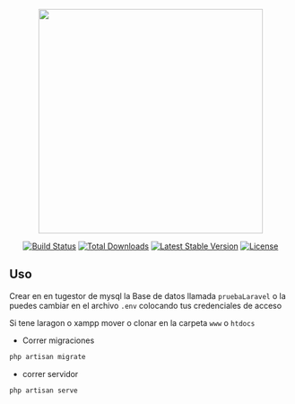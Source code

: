 <p align="center"><img src="https://res.cloudinary.com/dtfbvvkyp/image/upload/v1566331377/laravel-logolockup-cmyk-red.svg" width="400"></p>

<p align="center">
<a href="https://travis-ci.org/laravel/framework"><img src="https://travis-ci.org/laravel/framework.svg" alt="Build Status"></a>
<a href="https://packagist.org/packages/laravel/framework"><img src="https://poser.pugx.org/laravel/framework/d/total.svg" alt="Total Downloads"></a>
<a href="https://packagist.org/packages/laravel/framework"><img src="https://poser.pugx.org/laravel/framework/v/stable.svg" alt="Latest Stable Version"></a>
<a href="https://packagist.org/packages/laravel/framework"><img src="https://poser.pugx.org/laravel/framework/license.svg" alt="License"></a>
</p>

## Uso

Crear en en tugestor de mysql la Base de datos llamada  `pruebaLaravel` o la puedes cambiar en el archivo `.env` colocando tus credenciales de acceso

Si tene laragon o xampp mover o clonar en la carpeta  `www`  o `htdocs`
* Correr migraciones
```sh
php artisan migrate
```
* correr servidor 

```sh
php artisan serve
```



